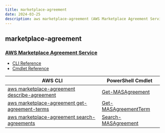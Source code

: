 ```yaml
---
title: marketplace-agreement
date: 2024-03-25
description: aws marketplace-agreement (AWS Marketplace Agreement Service) command/cmdlet list.
---
```


## marketplace-agreement

### [AWS Marketplace Agreement Service](https://aws.amazon.com/marketplace/)

* [CLI Reference](https://awscli.amazonaws.com/v2/documentation/api/latest/reference/marketplace-agreement/index.html)
* [Cmdlet Reference](https://docs.aws.amazon.com/powershell/latest/reference/items/MarketplaceAgreement_cmdlets.html)

|AWS CLI|PowerShell Cmdlet|
|----|----|
|[aws marketplace-agreement describe-agreement](https://awscli.amazonaws.com/v2/documentation/api/latest/reference/marketplace-agreement/describe-agreement.html)|[Get-MASAgreement](https://docs.aws.amazon.com/powershell/latest/reference/items/Get-MASAgreement.html)|
|[aws marketplace-agreement get-agreement-terms](https://awscli.amazonaws.com/v2/documentation/api/latest/reference/marketplace-agreement/get-agreement-terms.html)|[Get-MASAgreementTerm](https://docs.aws.amazon.com/powershell/latest/reference/items/Get-MASAgreementTerm.html)|
|[aws marketplace-agreement search-agreements](https://awscli.amazonaws.com/v2/documentation/api/latest/reference/marketplace-agreement/search-agreements.html)|[Search-MASAgreement](https://docs.aws.amazon.com/powershell/latest/reference/items/Search-MASAgreement.html)|

